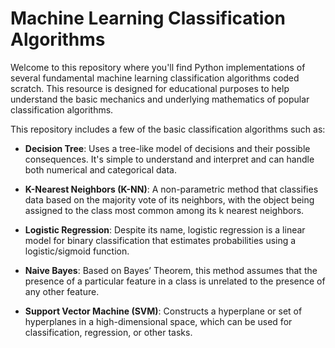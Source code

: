 # Machine Learning Classification Algorithms

Welcome to this repository where you'll find Python implementations of several fundamental machine learning classification algorithms coded scratch. 
This resource is designed for educational purposes to help understand the basic mechanics and underlying mathematics of popular classification algorithms.

This repository includes a few of the basic classification algorithms such as:

- **Decision Tree**: Uses a tree-like model of decisions and their possible consequences. It's simple to understand and interpret and can handle both numerical and categorical data.
  
- **K-Nearest Neighbors (K-NN)**: A non-parametric method that classifies data based on the majority vote of its neighbors, with the object being assigned to the class most common among its k nearest neighbors.

- **Logistic Regression**: Despite its name, logistic regression is a linear model for binary classification that estimates probabilities using a logistic/sigmoid function.

- **Naive Bayes**: Based on Bayes’ Theorem, this method assumes that the presence of a particular feature in a class is unrelated to the presence of any other feature.

- **Support Vector Machine (SVM)**: Constructs a hyperplane or set of hyperplanes in a high-dimensional space, which can be used for classification, regression, or other tasks.
